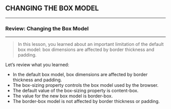 ## CHANGING THE BOX MODEL
---
### Review: Changing the Box Model
---
> In this lesson, you learned about an important limitation of the default box model: box dimensions are affected by border thickness and padding.

Let’s review what you learned:

* In the default box model, box dimensions are affected by border thickness and padding.
* The box-sizing property controls the box model used by the browser.
* The default value of the box-sizing property is content-box.
* The value for the new box model is border-box.
* The border-box model is not affected by border thickness or padding.
